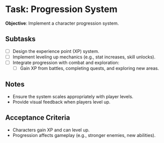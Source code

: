 # Task: Progression System

**Objective**: Implement a character progression system.

## Subtasks

- [ ] Design the experience point (XP) system.
- [ ] Implement leveling up mechanics (e.g., stat increases, skill unlocks).
- [ ] Integrate progression with combat and exploration:
  - [ ] Gain XP from battles, completing quests, and exploring new areas.

## Notes

- Ensure the system scales appropriately with player levels.
- Provide visual feedback when players level up.

## Acceptance Criteria

- Characters gain XP and can level up.
- Progression affects gameplay (e.g., stronger enemies, new abilities).